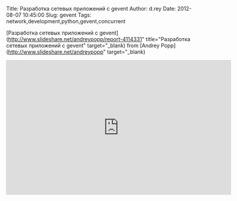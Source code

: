 Title: Разработка сетевых приложений с gevent
Author: d.rey
Date: 2012-08-07 10:45:00
Slug: gevent
Tags: network,development,python,gevent,concurrent

[Разработка сетевых приложений с gevent](http://www.slideshare.net/andreypopp/report-4114331" title="Разработка сетевых приложений с gevent" target="_blank) from [Andrey Popp](http://www.slideshare.net/andreypopp" target="_blank)
 
<iframe src="http://www.slideshare.net/slideshow/embed_code/4114331" width="600" height="360" frameborder="0" marginwidth="0" marginheight="0" scrolling="no" style="border:1px solid #CCC;border-width:1px 1px 0;margin-bottom:5px" allowfullscreen> </iframe>

